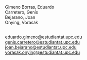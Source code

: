 Gimeno Borras, Eduardo<br>
Carretero, Genís<br>
Bejarano, Joan<br>
Onying, Vorasak<br>
<br>

eduardo.gimeno@estudiantat.upc.edu<br>
genis.carretero@estudiantat.upc.edu<br>
joan.bejarano@estudiantat.upc.edu<br>
vorasak.onying@estudiantat.upc.edu<br>
<br>